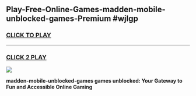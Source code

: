 
## Play-Free-Online-Games-madden-mobile-unblocked-games-Premium #wjlgp
<h3>
<a href="https://premium.freeplayer.one?title=madden-mobile-unblocked-games&ref=8M">CLICK TO PLAY</a></h3>
<hr>

<h3>
<a href="https://premium.freeplayer.one?title=madden-mobile-unblocked-games&ref=8M">CLICK 2 PLAY</a>
  
</h3>

<a href="https://premium.freeplayer.one?title=madden-mobile-unblocked-games&ref=8M"><img src="https://clearcache.store/games.png"></a>


**madden-mobile-unblocked-games games unblocked: Your Gateway to Fun and Accessible Online Gaming**
